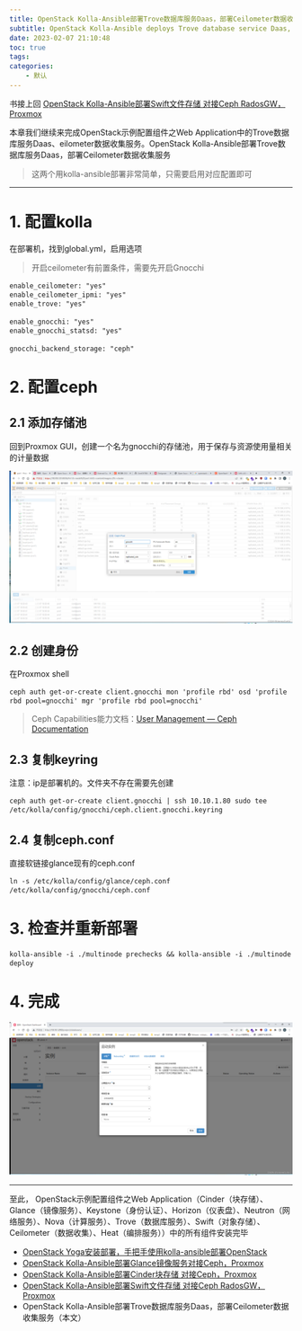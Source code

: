 ```yaml
---
title: OpenStack Kolla-Ansible部署Trove数据库服务Daas，部署Ceilometer数据收集服务，Gnocchi对接Ceph
subtitle: OpenStack Kolla-Ansible deploys Trove database service Daas, deploys Ceilometer data collection service, and Gnocchi connects to Ceph
date: 2023-02-07 21:10:48
toc: true
tags: 
categories: 
    - 默认
---
```


 

书接上回 [OpenStack Kolla-Ansible部署Swift文件存储 对接Ceph RadosGW，Proxmox](https://blog.csdn.net/qq_35485875/article/details/128903360)

本章我们继续来完成OpenStack示例配置组件之Web Application中的Trove数据库服务Daas、eilometer数据收集服务。OpenStack Kolla-Ansible部署Trove数据库服务Daas，部署Ceilometer数据收集服务

> 这两个用kolla-ansible部署非常简单，只需要启用对应配置即可

------

# 1. 配置kolla

在部署机，找到global.yml，启用选项

>  开启ceilometer有前置条件，需要先开启Gnocchi

```
enable_ceilometer: "yes"
enable_ceilometer_ipmi: "yes"
enable_trove: "yes"

enable_gnocchi: "yes"
enable_gnocchi_statsd: "yes"

gnocchi_backend_storage: "ceph"
```


# 2. 配置ceph 

## 2.1 添加存储池

回到Proxmox GUI，创建一个名为gnocchi的存储池，用于保存与资源使用量相关的计量数据 

![16936491315381693649131336.png](https://raw.githubusercontent.com/james-curtis/james-curtis.github.io/main/static/images/16936491315381693649131336.png)

## 2.2 创建身份

在Proxmox shell 

```
ceph auth get-or-create client.gnocchi mon 'profile rbd' osd 'profile rbd pool=gnocchi' mgr 'profile rbd pool=gnocchi'
```



> Ceph Capabilities能力文档：[User Management — Ceph Documentation](https://docs.ceph.com/en/latest/rados/operations/user-management/#authorization-capabilities) 

## 2.3 复制keyring

 注意：ip是部署机的。文件夹不存在需要先创建

```
ceph auth get-or-create client.gnocchi | ssh 10.10.1.80 sudo tee /etc/kolla/config/gnocchi/ceph.client.gnocchi.keyring
```



## 2.4 复制ceph.conf

直接软链接glance现有的ceph.conf

```
ln -s /etc/kolla/config/glance/ceph.conf /etc/kolla/config/gnocchi/ceph.conf
```



# 3. 检查并重新部署

```
kolla-ansible -i ./multinode prechecks && kolla-ansible -i ./multinode deploy
```



# 4. 完成

![16936491485361693649147609.png](https://raw.githubusercontent.com/james-curtis/james-curtis.github.io/main/static/images/16936491485361693649147609.png)

------

至此， OpenStack示例配置组件之Web Application（Cinder（块存储）、Glance（镜像服务）、Keystone（身份认证）、Horizon（仪表盘）、Neutron（网络服务）、Nova（计算服务）、Trove（数据库服务）、Swift（对象存储）、Ceilometer（数据收集）、Heat（编排服务））中的所有组件安装完毕

- [OpenStack Yoga安装部署，手把手使用kolla-ansible部署OpenStack](https://blog.csdn.net/qq_35485875/article/details/128868634)
- [OpenStack Kolla-Ansible部署Glance镜像服务对接Ceph，Proxmox](https://blog.csdn.net/qq_35485875/article/details/128899909)
- [OpenStack Kolla-Ansible部署Cinder块存储 对接Ceph，Proxmox](https://blog.csdn.net/qq_35485875/article/details/128901696)
- [OpenStack Kolla-Ansible部署Swift文件存储 对接Ceph RadosGW，Proxmox](https://blog.csdn.net/qq_35485875/article/details/128903360)
- OpenStack Kolla-Ansible部署Trove数据库服务Daas，部署Ceilometer数据收集服务（本文）